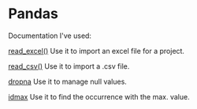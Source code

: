 # Pandas


Documentation I've used:

[read_excel()](https://pandas.pydata.org/docs/reference/api/pandas.read_excel.html) Use it to import an excel file for a project.

[read_csv()](https://pandas.pydata.org/docs/reference/api/pandas.read_csv.html) Use it to import a .csv file.

[dropna](https://pandas.pydata.org/docs/reference/api/pandas.DataFrame.dropna.html) Use it to manage null values.

[idmax](https://www.w3schools.com/python/pandas/ref_df_idxmax.asp) Use it to find the occurrence with the max. value.